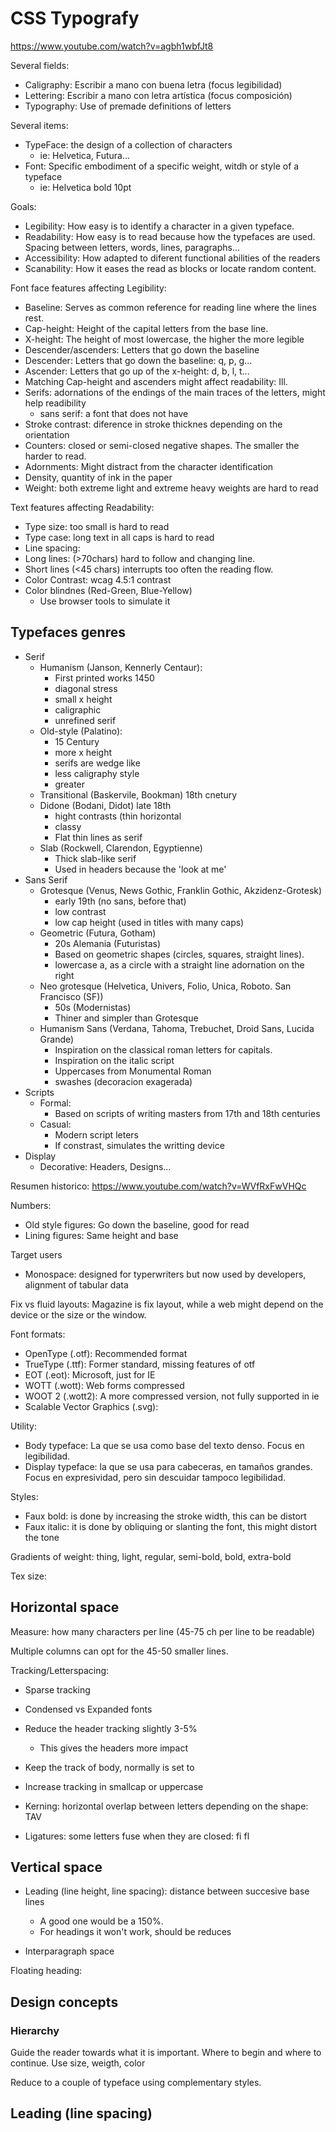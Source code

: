 # CSS Typografy

<https://www.youtube.com/watch?v=agbh1wbfJt8>

Several fields:

- Caligraphy: Escribir a mano con buena letra (focus legibilidad)
- Lettering: Escribir a mano con letra artística (focus composición)
- Typography: Use of premade definitions of letters

Several items:

- TypeFace: the design of a collection of characters
	- ie: Helvetica, Futura...
- Font: Specific embodiment of a specific weight, witdh or style of a typeface
	- ie: Helvetica bold 10pt

Goals:

- Legibility: How easy is to identify a character in a given typeface.
- Readability: How easy is to read because how the typefaces are used. Spacing between letters, words, lines, paragraphs...
- Accessibility: How adapted to diferent functional abilities of the readers
- Scanability: How it eases the read as blocks or locate random content.

Font face features affecting Legibility:

- Baseline: Serves as common reference for reading line where the lines rest.
- Cap-height: Height of the capital letters from the base line.
- X-height: The height of most lowercase, the higher the more legible
- Descender/ascenders: Letters that go down the baseline
- Descender: Letters that go down the baseline: q, p, g...
- Ascender: Letters that go up of the x-height: d, b, l, t...
- Matching Cap-height and ascenders might affect readability: Ill.
- Serifs: adornations  of the endings of the main traces of the letters, might help readibility
	- sans serif: a font that does not have 
- Stroke contrast: diference in stroke thicknes depending on the orientation
- Counters: closed or semi-closed negative shapes. The smaller the harder to read.
- Adornments: Might distract from the character identification
- Density, quantity of ink in the paper
- Weight: both extreme light and extreme heavy weights are hard to read

Text features affecting Readability:

- Type size: too small is hard to read
- Type case: long text in all caps is hard to read
- Line spacing: 
- Long lines: (>70chars) hard to follow and changing line.
- Short lines (<45 chars) interrupts too often the reading flow.
- Color Contrast: wcag 4.5:1 contrast
- Color blindnes (Red-Green, Blue-Yellow)
	- Use browser tools to simulate it


## Typefaces genres

- Serif
	- Humanism (Janson, Kennerly Centaur):
		- First printed works 1450
		- diagonal stress
		- small x height
		- caligraphic
		- unrefined serif
	- Old-style (Palatino): 
		- 15 Century
		- more x height
		- serifs are wedge like
		- less caligraphy style
		- greater
	- Transitional (Baskervile, Bookman) 18th cnetury
	- Didone (Bodani, Didot) late 18th
		- hight contrasts (thin horizontal
		- classy
		- Flat thin lines as serif
	- Slab (Rockwell, Clarendon, Egyptienne)
		- Thick slab-like serif
		- Used in headers because the 'look at me'
- Sans Serif
	- Grotesque (Venus, News Gothic, Franklin Gothic, Akzidenz-Grotesk)
		- early 19th (no sans, before that)
		- low contrast
		- low cap height (used in titles with many caps)
	- Geometric (Futura, Gotham)
		- 20s Alemania (Futuristas)
		- Based on geometric shapes (circles, squares, straight lines).
		- lowercase a, as a circle with a straight line adornation on the right
	- Neo grotesque (Helvetica, Univers, Folio, Unica, Roboto. San Francisco (SF))
		- 50s (Modernistas)
		- Thiner and simpler than Grotesque
	- Humanism Sans (Verdana, Tahoma, Trebuchet, Droid Sans, Lucida Grande)
		- Inspiration on the classical roman letters for capitals.
		- Inspiration on the italic script
		- Uppercases from Monumental Roman
		- swashes (decoracion exagerada)
- Scripts
	- Formal:
		- Based on scripts of writing masters from 17th and 18th centuries
	- Casual:
		- Modern script leters
		- If constrast, simulates the writting device
- Display
	- Decorative: Headers, Designs...



Resumen historico: <https://www.youtube.com/watch?v=WVfRxFwVHQc>


Numbers:

- Old style figures: Go down the baseline, good for read
- Lining figures: Same height and base

Target users

- Monospace: designed for typerwriters but now used by developers, alignment of tabular data

Fix vs fluid layouts: Magazine is fix layout, while a web might depend on the device or the size or the window.

Font formats:

- OpenType  (.otf): Recommended format
- TrueType (.ttf): Former standard, missing features of otf
- EOT (.eot): Microsoft, just for IE
- WOTT (.wott): Web forms compressed
- WOOT 2 (.wott2): A more compressed version, not fully supported in ie
- Scalable Vector Graphics (.svg): 

Utility:

- Body typeface: La que se usa como base del texto denso. Focus en legibilidad.
- Display typeface: la que se usa para cabeceras, en tamaños grandes. Focus en expresividad, pero sin descuidar tampoco legibilidad.

Styles:

- Faux bold: is done by increasing the stroke width, this can be distort
- Faux italic: it is done by obliquing or slanting the font, this might distort the tone

Gradients of weight: thing, light, regular, semi-bold, bold, extra-bold

Tex size:

## Horizontal space

Measure: how many characters per line (45-75 ch per line to be readable)

Multiple columns can opt for the 45-50 smaller lines.

Tracking/Letterspacing:
- Sparse tracking 
- Condensed vs Expanded fonts
- Reduce the header tracking slightly 3-5%
	- This gives the headers more impact
- Keep the track of body, normally is set to
- Increase tracking in smallcap or uppercase

- Kerning: horizontal overlap between letters depending on the shape: TAV
- Ligatures: some letters fuse when they are closed: fi fl

## Vertical space

- Leading (line height, line spacing): distance between succesive base lines
  - A good one would be a 150%.
  - For headings it won't work, should be reduces

- Interparagraph space


Floating heading: 





## Design concepts


### Hierarchy

Guide the reader towards what it is important.
Where to begin and where to continue.
Use size, weigth, color

Reduce to a couple of typeface using complementary styles.

## Leading (line spacing)














